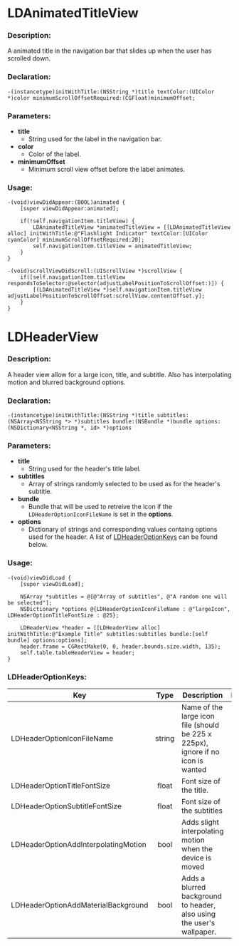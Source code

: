 # LDAnimatedTitleView
### Description:
A animated title in the navigation bar that slides up when the user has scrolled down.

### Declaration:
```objc
-(instancetype)initWithTitle:(NSString *)title textColor:(UIColor *)color minimumScrollOffsetRequired:(CGFloat)minimumOffset;
```

### Parameters:
* **title**
	- String used for the label in the navigation bar.
* **color**
	- Color of the label.
* **minimumOffset**
	- Minimum scroll view offset before the label animates.

### Usage:
```objc
-(void)viewDidAppear:(BOOL)animated {
	[super viewDidAppear:animated];
	
	if(!self.navigationItem.titleView) {
		LDAnimatedTitleView *animatedTitleView = [[LDAnimatedTitleView alloc] initWithTitle:@"Flashlight Indicator" textColor:[UIColor cyanColor] minimumScrollOffsetRequired:20];
		self.navigationItem.titleView = animatedTitleView;
	}
}

-(void)scrollViewDidScroll:(UIScrollView *)scrollView {
	if([self.navigationItem.titleView respondsToSelector:@selector(adjustLabelPositionToScrollOffset:)]) {
		[(LDAnimatedTitleView *)self.navigationItem.titleView adjustLabelPositionToScrollOffset:scrollView.contentOffset.y];
	}
}
```

# LDHeaderView
### Description:
A header view allow for a large icon, title, and subtitle. Also has interpolating motion and blurred background options.

### Declaration:
```objc
-(instancetype)initWithTitle:(NSString *)title subtitles:(NSArray<NSString *> *)subtitles bundle:(NSBundle *)bundle options:(NSDictionary<NSString *, id> *)options
```

### Parameters:
* **title**
	- String used for the header's title label.
* **subtitles**
	- Array of strings randomly selected to be used as for the header's subtitle.
* **bundle**
	- Bundle that will be used to retreive the icon if the `LDHeaderOptionIconFileName` is set in the **options**.
* **options**
	- Dictionary of strings and corresponding values containg options used for the header. A list of [LDHeaderOptionKeys](https://github.com/LacertosusRepo/libDeusPrefs/blob/main/README.md#ldheaderoptionkeys) can be found below.

### Usage:
```objc
-(void)viewDidLoad {
	[super viewDidLoad];

	NSArray *subtitles = @[@"Array of subtitles", @"A random one will be selected"];
	NSDictionary *options @{LDHeaderOptionIconFileName : @"largeIcon", LDHeaderOptionTitleFontSize : @25};

	LDHeaderView *header = [[LDHeaderView alloc] initWithTitle:@"Example Title" subtitles:subtitles bundle:[self bundle] options:options];
	header.frame = CGRectMake(0, 0, header.bounds.size.width, 135);
	self.table.tableHeaderView = header;
}
```

### LDHeaderOptionKeys:
| Key | Type | Description | Default |
| --- | :--: | ----------- | :-----: |
| LDHeaderOptionIconFileName | string | Name of the large icon file (should be 225 x 225px), ignore if no icon is wanted | nil |
| LDHeaderOptionTitleFontSize | float | Font size of the title. | 35 |
| LDHeaderOptionSubtitleFontSize | float | Font size of the subtitles | 13 |
| LDHeaderOptionAddInterpolatingMotion | bool | Adds slight interpolating motion when the device is moved | NO |
| LDHeaderOptionAddMaterialBackground | bool | Adds a blurred background to header, also using the user's wallpaper. | NO |
